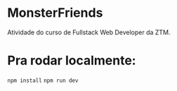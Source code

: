 # MonsterFriends

Atividade do curso de Fullstack Web Developer da ZTM.

# Pra rodar localmente:
`npm install`
`npm run dev`